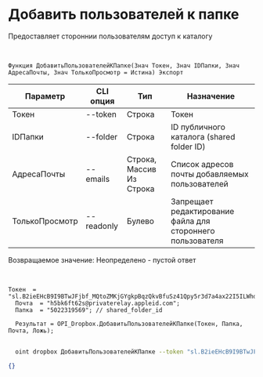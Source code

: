 ﻿---
sidebar_position: 4
---

# Добавить пользователей к папке
 Предоставляет стороннии пользователям доступ к каталогу


<br/>


`Функция ДобавитьПользователейКПапке(Знач Токен, Знач IDПапки, Знач АдресаПочты, Знач ТолькоПросмотр = Истина) Экспорт`

  | Параметр | CLI опция | Тип | Назначение |
  |-|-|-|-|
  | Токен | --token | Строка | Токен |
  | IDПапки | --folder | Строка | ID публичного каталога (shared folder ID) |
  | АдресаПочты | --emails | Строка, Массив Из Строка | Список адресов почты добавляемых пользователей |
  | ТолькоПросмотр | --readonly | Булево | Запрещает редактирование файла для стороннего пользователя |

  
  Возвращаемое значение:   Неопределено - пустой ответ

<br/>




```bsl title="Пример кода"
Токен  = "sl.B2ieEHcB9I9BTwJFjbf_MQtoZMKjGYgkpBqzQkvBfuSz41Qpy5r3d7a4ax22I5ILWhd9KLbN5L...";
  Почта  = "h5bk6ft62s@privaterelay.appleid.com";
  Папка  = "5022319569"; // shared_folder_id
  
  Результат = OPI_Dropbox.ДобавитьПользователейКПапке(Токен, Папка, Почта, Ложь);
```
	


```sh title="Пример команды CLI"
    
  oint dropbox ДобавитьПользователейКПапке --token "sl.B2ieEHcB9I9BTwJFjbf_MQtoZMKjGYgkpBqzQkvBfuSz41Qpy5r3d7a4ax22I5ILWhd9KLbN5L..." --folder %folder% --emails %emails% --readonly %readonly%

```

```json title="Результат"
{}
```

